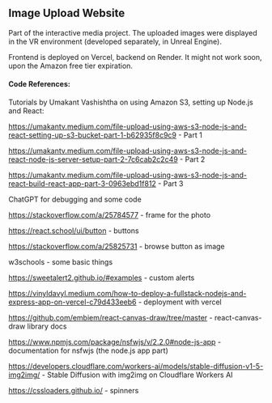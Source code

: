 ## Image Upload Website

Part of the interactive media project. The uploaded images were displayed in the VR environment (developed separately, in Unreal Engine). 

Frontend is deployed on Vercel, backend on Render. It might not work soon, upon the Amazon free tier expiration. 

#### Code References:

Tutorials by Umakant Vashishtha on using Amazon S3, setting up Node.js and React:

https://umakantv.medium.com/file-upload-using-aws-s3-node-js-and-react-setting-up-s3-bucket-part-1-b62935f8c9c9 - Part 1

https://umakantv.medium.com/file-upload-using-aws-s3-node-js-and-react-node-js-server-setup-part-2-7c6cab2c2c49 - Part 2

https://umakantv.medium.com/file-upload-using-aws-s3-node-js-and-react-build-react-app-part-3-0963ebd1f812 - Part 3

ChatGPT for debugging and some code

https://stackoverflow.com/a/25784577 - frame for the photo

https://react.school/ui/button - buttons

https://stackoverflow.com/a/25825731 - browse button as image

w3schools - some basic things

https://sweetalert2.github.io/#examples - custom alerts

https://vinyldavyl.medium.com/how-to-deploy-a-fullstack-nodejs-and-express-app-on-vercel-c79d433eeb6 - deployment with vercel

https://github.com/embiem/react-canvas-draw/tree/master - react-canvas-draw library docs

https://www.npmjs.com/package/nsfwjs/v/2.2.0#node-js-app - documentation for nsfwjs (the node.js app part)

https://developers.cloudflare.com/workers-ai/models/stable-diffusion-v1-5-img2img/ - Stable Diffusion with img2img on Cloudflare Workers AI

https://cssloaders.github.io/ - spinners

